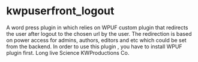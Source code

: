 # kwpuserfront_logout
A word press plugin in which relies on WPUF custom plugin that redirects the user after logout to the chosen url by the user.
The redirection is based on power access for admins, authors, editors and etc which could be set from the backend.
In order to use this plugin , you have to install WPUF plugin first.
Long live Science
KWProductions Co.
